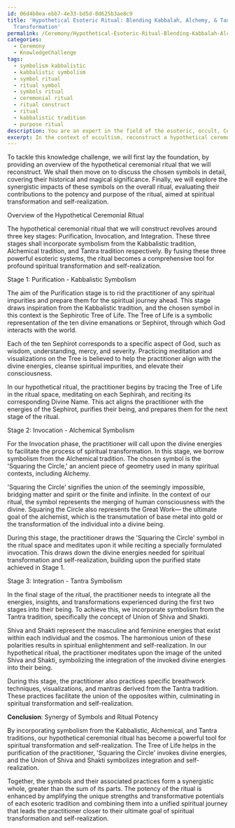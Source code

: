 ```yaml
---
id: 06d4b8ea-ebb7-4e33-bd5d-8d625b3ae8c9
title: 'Hypothetical Esoteric Ritual: Blending Kabbalah, Alchemy, & Tantra for Spiritual
  Transformation'
permalink: /Ceremony/Hypothetical-Esoteric-Ritual-Blending-Kabbalah-Alchemy-Tantra-for-Spiritual-Transformation/
categories:
  - Ceremony
  - KnowledgeChallenge
tags:
  - symbolism kabbalistic
  - kabbalistic symbolism
  - symbol ritual
  - ritual symbol
  - symbols ritual
  - ceremonial ritual
  - ritual construct
  - ritual
  - kabbalistic tradition
  - purpose ritual
description: You are an expert in the field of the esoteric, occult, Ceremony and Education. You are a writer of tests, challenges, books and deep knowledge on Ceremony for initiates and students to gain deep insights and understanding from. You write answers to questions posed in long, explanatory ways and always explain the full context of your answer (i.e., related concepts, formulas, examples, or history), as well as the step-by-step thinking process you take to answer the challenges. Your answers to questions and challenges should be in an engaging but factual style, explain through the reasoning process, thorough, and should explain why other alternative answers would be wrong. Summarize the key themes, ideas, and conclusions at the end.
excerpt: In the context of occultism, reconstruct a hypothetical ceremonial ritual, incorporating symbolism from at least three distinct esoteric traditions, to achieve the objective of spiritual transformation and self-realization. Explain in detail the chosen symbols' historical and magical significance as well as their synergistic impact on the overall ritual's purpose and potency.
---
```

To tackle this knowledge challenge, we will first lay the foundation, by providing an overview of the hypothetical ceremonial ritual that we will reconstruct. We shall then move on to discuss the chosen symbols in detail, covering their historical and magical significance. Finally, we will explore the synergistic impacts of these symbols on the overall ritual, evaluating their contributions to the potency and purpose of the ritual, aimed at spiritual transformation and self-realization.

Overview of the Hypothetical Ceremonial Ritual

The hypothetical ceremonial ritual that we will construct revolves around three key stages: Purification, Invocation, and Integration. These three stages shall incorporate symbolism from the Kabbalistic tradition, Alchemical tradition, and Tantra tradition respectively. By fusing these three powerful esoteric systems, the ritual becomes a comprehensive tool for profound spiritual transformation and self-realization.

Stage 1: Purification - Kabbalistic Symbolism

The aim of the Purification stage is to rid the practitioner of any spiritual impurities and prepare them for the spiritual journey ahead. This stage draws inspiration from the Kabbalistic tradition, and the chosen symbol in this context is the Sephirotic Tree of Life. The Tree of Life is a symbolic representation of the ten divine emanations or Sephirot, through which God interacts with the world.

Each of the ten Sephirot corresponds to a specific aspect of God, such as wisdom, understanding, mercy, and severity. Practicing meditation and visualizations on the Tree is believed to help the practitioner align with the divine energies, cleanse spiritual impurities, and elevate their consciousness.

In our hypothetical ritual, the practitioner begins by tracing the Tree of Life in the ritual space, meditating on each Sephirah, and reciting its corresponding Divine Name. This act aligns the practitioner with the energies of the Sephirot, purifies their being, and prepares them for the next stage of the ritual.

Stage 2: Invocation - Alchemical Symbolism

For the Invocation phase, the practitioner will call upon the divine energies to facilitate the process of spiritual transformation. In this stage, we borrow symbolism from the Alchemical tradition. The chosen symbol is the 'Squaring the Circle,' an ancient piece of geometry used in many spiritual contexts, including Alchemy.

'Squaring the Circle' signifies the union of the seemingly impossible, bridging matter and spirit or the finite and infinite. In the context of our ritual, the symbol represents the merging of human consciousness with the divine. Squaring the Circle also represents the Great Work— the ultimate goal of the alchemist, which is the transmutation of base metal into gold or the transformation of the individual into a divine being.

During this stage, the practitioner draws the 'Squaring the Circle' symbol in the ritual space and meditates upon it while reciting a specially formulated invocation. This draws down the divine energies needed for spiritual transformation and self-realization, building upon the purified state achieved in Stage 1.

Stage 3: Integration - Tantra Symbolism

In the final stage of the ritual, the practitioner needs to integrate all the energies, insights, and transformations experienced during the first two stages into their being. To achieve this, we incorporate symbolism from the Tantra tradition, specifically the concept of Union of Shiva and Shakti.

Shiva and Shakti represent the masculine and feminine energies that exist within each individual and the cosmos. The harmonious union of these polarities results in spiritual enlightenment and self-realization. In our hypothetical ritual, the practitioner meditates upon the image of the united Shiva and Shakti, symbolizing the integration of the invoked divine energies into their being.

During this stage, the practitioner also practices specific breathwork techniques, visualizations, and mantras derived from the Tantra tradition. These practices facilitate the union of the opposites within, culminating in spiritual transformation and self-realization.

**Conclusion**: Synergy of Symbols and Ritual Potency

By incorporating symbolism from the Kabbalistic, Alchemical, and Tantra traditions, our hypothetical ceremonial ritual has become a powerful tool for spiritual transformation and self-realization. The Tree of Life helps in the purification of the practitioner, 'Squaring the Circle' invokes divine energies, and the Union of Shiva and Shakti symbolizes integration and self-realization.

Together, the symbols and their associated practices form a synergistic whole, greater than the sum of its parts. The potency of the ritual is enhanced by amplifying the unique strengths and transformative potentials of each esoteric tradition and combining them into a unified spiritual journey that leads the practitioner closer to their ultimate goal of spiritual transformation and self-realization.
